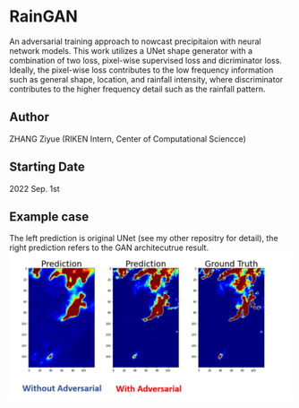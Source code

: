 # RainGAN
An adversarial training approach to nowcast precipitaion with neural network models. This work utilizes a UNet shape generator with a combination of two loss, pixel-wise supervised loss and dicriminator loss. Ideally, the pixel-wise loss contributes to the low frequency information such as general shape, location, and rainfall intensity, where discriminator contributes to the higher frequency detail such as the rainfall pattern. 

## Author
ZHANG Ziyue (RIKEN Intern, Center of Computational Sciencce)

## Starting Date
2022 Sep. 1st

## Example case
The left prediction is original UNet (see my other repositry for detail), the right prediction refers to the GAN architecutrue result.
![Screenshot](example.png)

